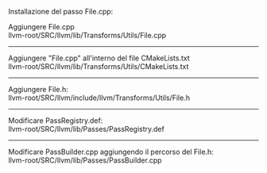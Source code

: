 Installazione del passo File.cpp:

Aggiungere File.cpp <br>
llvm-root/SRC/llvm/lib/Transforms/Utils/File.cpp
<hr>
Aggiungere "File.cpp" all'interno del file CMakeLists.txt <br>
llvm-root/SRC/llvm/lib/Transforms/Utils/CMakeLists.txt
<hr>
Aggiungere File.h:<br>
llvm-root/SRC/llvm/include/llvm/Transforms/Utils/File.h
<hr>
Modificare PassRegistry.def: <br>
llvm-root/SRC/llvm/lib/Passes/PassRegistry.def
<hr>
Modificare PassBuilder.cpp aggiungendo il percorso del File.h:<br>
llvm-root/SRC/llvm/lib/Passes/PassBuilder.cpp
